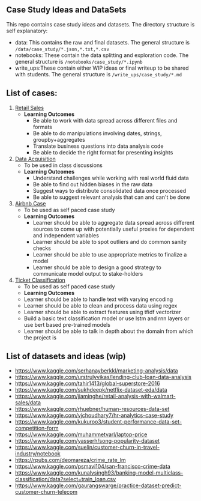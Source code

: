 ## Case Study Ideas and DataSets

This repo contains case study ideas and datasets. The directory structure is self explanatory:
- data: This contains the raw and final datasets. The general structure is `/data/case_study/*.json,*.txt,*.csv`
- notebooks: These contain the data splitting and exploration code. The general structure is `/notebooks/case_study/*.ipynb`
- write_ups:These contain either WIP ideas or final writeup to be shared with students. The general structure is `/write_ups/case_study/*.md`


## List of cases:
1. [Retail Sales](./write_ups/retail_sales/retail_sales_writeup.md)
    - **Learning Outcomes**
        - Be able to work with data spread across different files and formats
        - Be able to do manipulations involving dates, strings, groupby+aggregates
        - Translate business questions into data analysis code
        - Be able to decide the right format for presenting insights
2. [Data Acquisition](./notebooks/data_acquisition/)
    - To be used in class discussions
    - **Learning Outcomes**
        - Understand challenges while working with real world fluid data
        - Be able to find out hidden biases in the raw data
        - Suggest ways to distribute consolidated data once processed
        - Be able to suggest relevant analysis that can and can't be done
3. [Airbnb Case](./write_ups/airbnb/writeup.md)
    - To be used as self paced case study
    - **Learning Outcomes**
        - Learner should be able to aggregate data spread across different sources to come up with potentially useful proxies for dependent and independent variables
        - Learner should be able to spot outliers and do common sanity checks
        - Learner should be able to use appropriate metrics to finalize a model
        - Learner should be able to design a good strategy to communicate model output to stake-holders
4. [Ticket Classification](./write_ups/ticket_classification/writeup.md)
    - To be used as self paced case study
    - **Learning Outcomes**
    - Learner should be able to handle text with varying encoding
    - Learner should be able to clean and process data using regex
    - Learner should be able to extract features using tfidf vectorizer
    - Build a basic text classification model or use lstm and rnn layers or use bert based pre-trained models
    - Learner should be able to talk in depth about the domain from which the project is



## List of datasets and ideas (wip)
- https://www.kaggle.com/serhanayberkkl/marketing-analysis/data
- https://www.kaggle.com/urstrulyvikas/lending-club-loan-data-analysis
- https://www.kaggle.com/tahir1413/global-superstore-2016
- https://www.kaggle.com/sukhdeepk/netflix-dataset-eda/data
- https://www.kaggle.com/jiaminghe/retail-analysis-with-walmart-sales/data
- https://www.kaggle.com/rhuebner/human-resources-data-set
- https://www.kaggle.com/vjchoudhary7/hr-analytics-case-study
- https://www.kaggle.com/kukuroo3/student-performance-data-set-competition-form
- https://www.kaggle.com/muhammetvarl/laptop-price
- https://www.kaggle.com/yasserh/song-popularity-dataset
- https://www.kaggle.com/suelin/customer-churn-in-travel-industry/notebook
- https://rpubs.com/deomareza/crime_rate_lm
- https://www.kaggle.com/psmavi104/san-francisco-crime-data
- https://www.kaggle.com/kunalvsingh93/banking-model-multiclass-classification/data?select=train_loan.csv
- https://www.kaggle.com/gaurangswarge/practice-dataset-predict-customer-churn-telecom